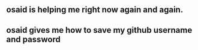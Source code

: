 ## osaid is helping me right now again and again.
## osaid gives me how to save my github username and password
